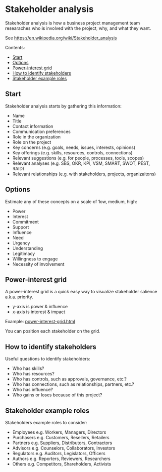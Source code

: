 # Stakeholder analysis

Stakeholder analysis is how a business project management team researaches who is involved with the project, why, and what they want.

See https://en.wikipedia.org/wiki/Stakeholder_analysis

Contents:
* <a href="start">Start</a>
* <a href="options">Options</a>
* <a href="power-interest-grid">Power-interest grid</a>
* <a href="how-to-identify-stakeholders">How to identify stakeholders</a>
* <a href="stakeholder-example-roles">Stakeholder example roles</a>


<h2><a name="start">Start</a></h2>

Stakeholder analysis starts by gathering this information:

* Name 
* Title
* Contact information
* Communication preferences
* Role in the organization
* Role on the project
* Key concerns (e.g. goals, needs, issues, interests, opinions)
* Key offerings (e.g. skills, resources, controls, connections)
* Relevant suggestions (e.g. for people, processes, tools, scopes)
* Relevant analyses (e.g. SBS, OKR, KPI, VSM, SMART, SWOT, PEST, RAID)
* Relevant relationships (e.g. with stakeholders, projects, organizaitons)


<h2><a name="options">Options</a></h2>

Estimate any of these concepts on a scale of 1ow, medium, high:

* Power
* Interest
* Commitment
* Support
* Influence
* Need
* Urgency
* Understanding
* Legitimacy
* Willingness to engage
* Necessity of involvement


<h2><a name="power-interest-grid">Power-interest grid</a></h2>

A power-interest grid is a quick easy way to visualize stakeholder salience a.k.a. priority.

* y-axis is power &amp; influence
* x-axis is interest &amp; impact

Example: <a href="power-interest-grid.html">power-interest-grid.html</a>

You can position each stakeholder on the grid.


<h2><a name="how-to-identify-stakeholders">How to identify stakeholders</a></h2>

Useful questions to identify stakeholders:

* Who has skills?
* Who has resources?
* Who has controls, such as approvals, governance, etc.?
* Who has connections, such as relationships, partners, etc.?
* Who has influence?
* Who gains or loses because of this project?


<h2><a name="stakeholder-example-roles">Stakeholder example roles</a></h2>

Stakeholders example roles to consider:

* Employees e.g. Workers, Managers, Directors
* Purchasers e.g. Customers, Resellers, Retailers
* Partners e.g. Suppliers, Distributors, Contractors
* Advisors e.g. Counselors, Collaborators, Investors
* Regulators e.g. Auditors, Legislators, Officers
* Authors e.g. Reporters, Reviewers, Researchers
* Others e.g. Competitors, Shareholders, Activists
